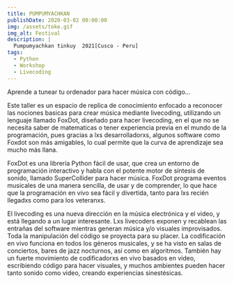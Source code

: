 ```yaml
---
title: PUMPUMYACHKAN
publishDate: 2020-03-02 00:00:00
img: /assets/toke.gif
img_alt: Festival 
description: |
  Pumpumyachkan tinkuy  2021[Cusco - Peru]
tags:
  - Python
  - Workshop
  - Livecoding
---
```


Aprende a tunear tu ordenador para hacer música con código…

Este taller es un espacio de replica de conocimiento enfocado a reconocer las nociones basicas para crear música mediante livecoding, utilizando un lenguaje llamado FoxDot, diseñado para hacer livecoding, en el que no se necesita saber de matematicas o tener experiencia previa en el mundo de la programación, pues gracias a lxs desarrolladorxs, algunos software como Foxdot son más amigables, lo cual permite que la curva de aprendizaje sea mucho más llana.

FoxDot es una librería Python fácil de usar, que crea un entorno de programación interactivo y habla con el potente motor de síntesis de sonido, llamado SuperCollider para hacer música. FoxDot programa eventos musicales de una manera sencilla, de usar y de comprender, lo que hace que la programación en vivo sea fácil y divertida, tanto para lxs recién llegadxs como para los veteranxs.

El livecoding es una nueva dirección en la música electrónica y el video, y está llegando a un lugar interesante. Lxs livecoders exponen y recablean las entrañas del software mientras generan música y/o visuales improvisados. Toda la manipulación del código se proyecta para su placer. La codificación en vivo funciona en todos los géneros musicales, y se ha visto en salas de conciertos, bares de jazz nocturnos, así como en algoritmos. También hay un fuerte movimiento de codificadorxs en vivo basados en video, escribiendo código para hacer visuales, y muchos ambientes pueden hacer tanto sonido como video, creando experiencias sinestésicas.
